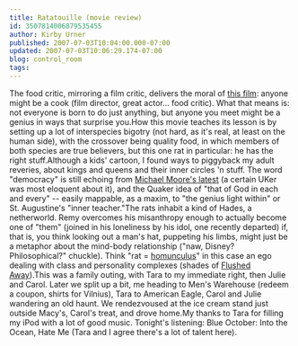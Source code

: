 ```yaml
---
title: Ratatouille (movie review)
id: 3507814006879535455
author: Kirby Urner
published: 2007-07-03T10:04:00.000-07:00
updated: 2007-07-03T10:06:29.174-07:00
blog: control_room
tags: 
---
```


The food critic, mirroring a film critic, delivers the moral of [this film](http://disney.go.com/disneypictures/ratatouille/):  anyone might be a cook (film director, great actor... food critic).  What that means is:  not everyone is born to do just anything, but anyone you meet might be a genius in ways that surprise you.How this movie teaches its lesson is by setting up a lot of interspecies bigotry (not hard, as it's real, at least on the human side), with the crossover being quality food, in which members of both species are true believers, but this one rat in particular:  he has the right stuff.Although a kids' cartoon, I found ways to piggyback my adult reveries, about kings and queens and their inner circles 'n stuff.  The word "democracy" is still echoing from [Michael Moore's latest](http://worldgame.blogspot.com/2007/06/sicko-movie-review.html) (a certain UKer was most eloquent about it), and the Quaker idea of "that of God in each and every" -- easily mappable, as a maxim, to "the genius light within" or St. Augustine's "inner teacher."The rats inhabit a kind of Hades, a netherworld.  Remy overcomes his misanthropy enough to actually become one of "them" (joined in his loneliness by his idol, one recently departed) if, that is, you think looking out a man's hat, puppeting his limbs, might just be a metaphor about the mind-body relationship ("naw, Disney? Philosophical?" chuckle).  Think "rat = [homunculus](http://en.wikipedia.org/wiki/Homunculus)" in this case an ego dealing with class and personality complexes (shades of [Flushed Away](http://mybizmo.blogspot.com/2006/11/flushed-away-movie-review.html)).This was a family outing, with Tara to my immediate right, then Julie and Carol.  Later we split up a bit, me heading to Men's Warehouse (redeem a coupon, shirts for Vilnius), Tara to American Eagle, Carol and Julie wandering an old haunt.  We rendezvoused at the ice cream stand just outside Macy's, Carol's treat, and drove home.My thanks to Tara for filling my iPod with a lot of good music.  Tonight's listening:  Blue October: Into the Ocean, Hate Me (Tara and I agree there's a lot of talent here).